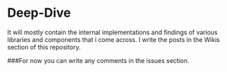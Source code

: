 # Deep-Dive

It will mostly contain the internal implementations and findings of various libraries and components that
i come across. I write the posts in the Wikis section of this repository.

###For now you can write any comments in the issues section.

